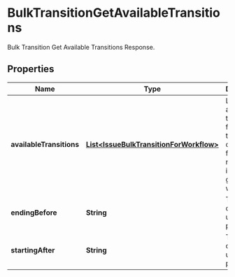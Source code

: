 

# BulkTransitionGetAvailableTransitions

Bulk Transition Get Available Transitions Response.

## Properties

| Name | Type | Description | Notes |
|------------ | ------------- | ------------- | -------------|
|**availableTransitions** | [**List&lt;IssueBulkTransitionForWorkflow&gt;**](IssueBulkTransitionForWorkflow.md) | List of available transitions for bulk transition operation for requested issues grouped by workflow |  [optional] [readonly] |
|**endingBefore** | **String** | The end cursor for use in pagination. |  [optional] [readonly] |
|**startingAfter** | **String** | The start cursor for use in pagination. |  [optional] [readonly] |



